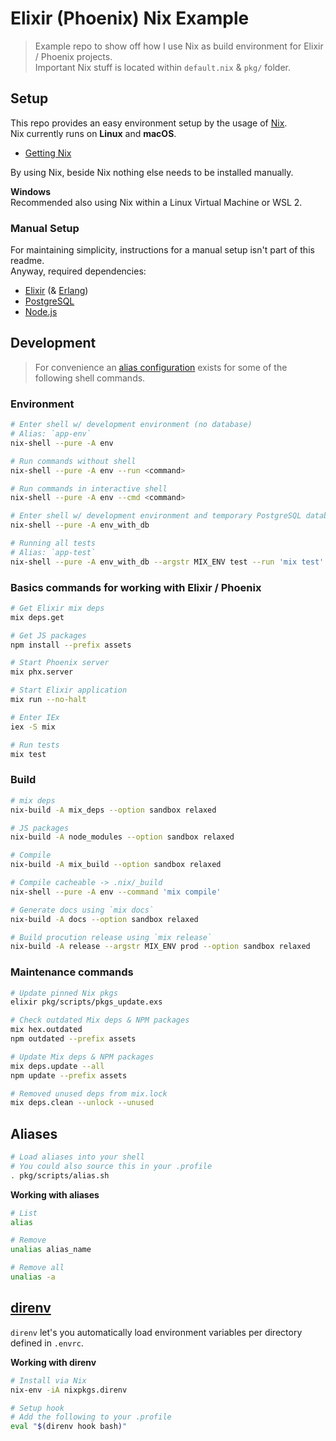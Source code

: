 # Elixir (Phoenix) Nix Example

> Example repo to show off how I use Nix as build environment for Elixir / Phoenix projects.  
> Important Nix stuff is located within `default.nix` & `pkg/` folder.

## Setup

This repo provides an easy environment setup by the usage of [Nix](https://nixos.org).  
Nix currently runs on **Linux** and **macOS**.

- [Getting Nix](https://nixos.org/download.html)

By using Nix, beside Nix nothing else needs to be installed manually.

**Windows**  
Recommended also using Nix within a Linux Virtual Machine or WSL 2.

### Manual Setup

For maintaining simplicity, instructions for a manual setup isn't part of this readme.  
Anyway, required dependencies:

- [Elixir](https://elixir-lang.org) (& [Erlang](https://www.erlang.org))
- [PostgreSQL](https://www.postgresql.org)
- [Node.js](https://nodejs.org)

## Development

> For convenience an [alias configuration](#aliases) exists for some of the following shell commands.

### Environment

```sh
# Enter shell w/ development environment (no database)
# Alias: `app-env`
nix-shell --pure -A env

# Run commands without shell
nix-shell --pure -A env --run <command>

# Run commands in interactive shell
nix-shell --pure -A env --cmd <command>

# Enter shell w/ development environment and temporary PostgreSQL database
nix-shell --pure -A env_with_db

# Running all tests
# Alias: `app-test`
nix-shell --pure -A env_with_db --argstr MIX_ENV test --run 'mix test'
```

### Basics commands for working with Elixir / Phoenix

```sh
# Get Elixir mix deps
mix deps.get

# Get JS packages
npm install --prefix assets

# Start Phoenix server
mix phx.server

# Start Elixir application
mix run --no-halt

# Enter IEx
iex -S mix

# Run tests
mix test
```

### Build

```sh
# mix deps
nix-build -A mix_deps --option sandbox relaxed

# JS packages
nix-build -A node_modules --option sandbox relaxed

# Compile
nix-build -A mix_build --option sandbox relaxed

# Compile cacheable -> .nix/_build
nix-shell --pure -A env --command 'mix compile'

# Generate docs using `mix docs`
nix-build -A docs --option sandbox relaxed

# Build procution release using `mix release`
nix-build -A release --argstr MIX_ENV prod --option sandbox relaxed
```

### Maintenance commands

```sh
# Update pinned Nix pkgs
elixir pkg/scripts/pkgs_update.exs

# Check outdated Mix deps & NPM packages
mix hex.outdated
npm outdated --prefix assets

# Update Mix deps & NPM packages
mix deps.update --all
npm update --prefix assets

# Removed unused deps from mix.lock
mix deps.clean --unlock --unused
```

## Aliases

```sh
# Load aliases into your shell
# You could also source this in your .profile
. pkg/scripts/alias.sh
```
**Working with aliases**
```sh
# List
alias

# Remove
unalias alias_name

# Remove all
unalias -a
```

## [direnv](https://direnv.net/)

`direnv` let's you automatically load environment variables per directory defined in `.envrc`.

**Working with direnv**
```sh
# Install via Nix
nix-env -iA nixpkgs.direnv

# Setup hook
# Add the following to your .profile
eval "$(direnv hook bash)"
```
